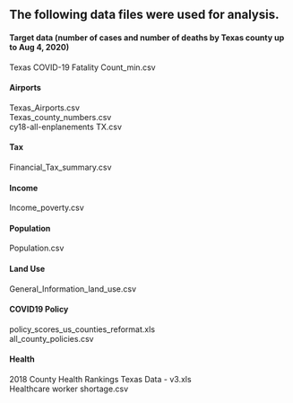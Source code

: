 ## The following data files were used for analysis.

#### Target data (number of cases and number of deaths by Texas county up to Aug 4, 2020)
Texas COVID-19 Fatality Count_min.csv

#### Airports
Texas_Airports.csv  
Texas_county_numbers.csv  
cy18-all-enplanements TX.csv  
#### Tax
Financial_Tax_summary.csv  
#### Income
Income_poverty.csv  
#### Population
Population.csv  
#### Land Use
General_Information_land_use.csv  
#### COVID19 Policy
policy_scores_us_counties_reformat.xls  
all_county_policies.csv  
#### Health
2018 County Health Rankings Texas Data - v3.xls  
Healthcare worker shortage.csv  
